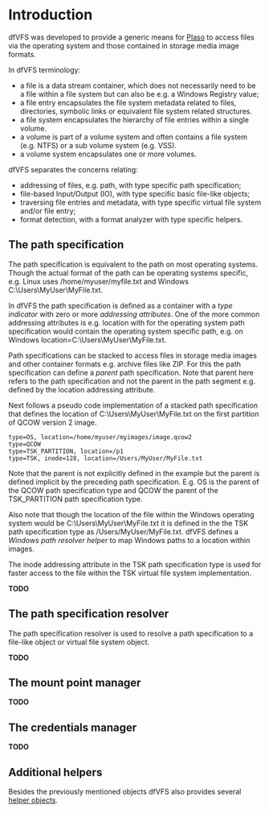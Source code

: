 # Introduction

dfVFS was developed to provide a generic means for
[Plaso](https://github.com/log2timeline/plaso) to access files via the
operating system and those contained in storage media image formats.

In dfVFS terminology:

* a file is a data stream container, which does not necessarily need to be a file within a file system but can also be e.g. a Windows Registry value;
* a file entry encapsulates the file system metadata related to files, directories, symbolic links or equivalent file system related structures.
* a file system encapsulates the hierarchy of file entries within a single volume.
* a volume is part of a volume system and often contains a file system (e.g. NTFS) or a sub volume system (e.g. VSS).
* a volume system encapsulates one or more volumes.

dfVFS separates the concerns relating:

* addressing of files, e.g. path, with type specific path specification;
* file-based Input/Output (IO), with type specific basic file-like objects;
* traversing file entries and metadata, with type specific virtual file system and/or file entry;
* format detection, with a format analyzer with type specific helpers.

## The path specification

The path specification is equivalent to the path on most operating systems.
Though the actual format of the path can be operating systems specific, e.g.
Linux uses /home/myuser/myfile.txt and Windows C:\Users\MyUser\MyFile.txt.

In dfVFS the path specification is defined as a container with a *type
indicator* with zero or more *addressing attributes*. One of the more common
addressing attributes is e.g. location with for the operating system path
specification would contain the operating system specific path, e.g. on Windows
location=C:\Users\MyUser\MyFile.txt.

Path specifications can be stacked to access files in storage media images and
other container formats e.g. archive files like ZIP. For this the path
specification can define a *parent* path specification. Note that parent here
refers to the path specification and not the parent in the path segment e.g.
defined by the location addressing attribute.

Next follows a pseudo code implementation of a stacked path specification that
defines the location of C:\Users\MyUser\MyFile.txt on the first partition of
QCOW version 2 image.

```
type=OS, location=/home/myuser/myimages/image.qcow2
type=QCOW
type=TSK_PARTITION, location=/p1
type=TSK, inode=128, location=/Users/MyUser/MyFile.txt
```

Note that the parent is not explicitly defined in the example but the parent is
defined implicit by the preceding path specification. E.g. OS is the parent of
the QCOW path specification type and QCOW the parent of the TSK_PARTITION path
specification type.

Also note that though the location of the file within the Windows operating
system would be C:\Users\MyUser\MyFile.txt it is defined in the the TSK path
specification type as /Users/MyUser/MyFile.txt. dfVFS defines a *Windows path
resolver helper* to map Windows paths to a location within images.

The inode addressing attribute in the TSK path specification type is used for
faster access to the file within the TSK virtual file system implementation.

**TODO**

## The path specification resolver

The path specification resolver is used to resolve a path specification to a
file-like object or virtual file system object.

**TODO**

## The mount point manager

**TODO**

## The credentials manager

**TODO**

## Additional helpers

Besides the previously mentioned objects dfVFS also provides several [helper objects](Helpers.md).
